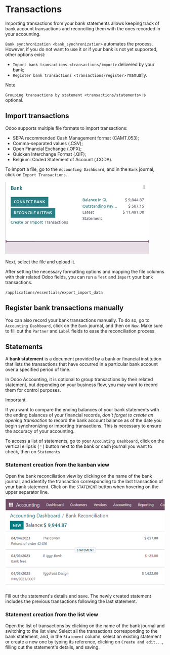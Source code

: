 # Transactions

Importing transactions from your bank statements allows keeping track of
bank account transactions and reconciling them with the ones recorded in
your accounting.

`Bank synchronization <bank_synchronization>` automates the process.
However, if you do not want to use it or if your bank is not yet
supported, other options exist:

- `Import bank transactions <transactions/import>` delivered by your
  bank;
- `Register bank transactions <transactions/register>` manually.

> [!NOTE]
> `Grouping transactions by statement <transactions/statements>` is
> optional.

## Import transactions

Odoo supports multiple file formats to import transactions:

- SEPA recommended Cash Management format (CAMT.053);
- Comma-separated values (.CSV);
- Open Financial Exchange (.OFX);
- Quicken Interchange Format (.QIF);
- Belgium: Coded Statement of Account (.CODA).

To import a file, go to the `Accounting Dashboard`, and in the `Bank`
journal, click on `Import Transactions`.

![Import bank transactions from the bank journal](transactions/import-transactions.png)

Next, select the file and upload it.

After setting the necessary formatting options and mapping the file
columns with their related Odoo fields, you can run a `Test` and
`Import` your bank transactions.

<div class="seealso">

`/applications/essentials/export_import_data`

</div>

## Register bank transactions manually

You can also record your bank transactions manually. To do so, go to
`Accounting
Dashboard`, click on the `Bank` journal, and then on `New`. Make sure to
fill out the `Partner` and `Label` fields to ease the reconciliation
process.

## Statements

A **bank statement** is a document provided by a bank or financial
institution that lists the transactions that have occurred in a
particular bank account over a specified period of time.

In Odoo Accounting, it is optional to group transactions by their
related statement, but depending on your business flow, you may want to
record them for control purposes.

> [!IMPORTANT]
> If you want to compare the ending balances of your bank statements
> with the ending balances of your financial records, *don't forget to
> create an opening transaction* to record the bank account balance as
> of the date you begin synchronizing or importing transactions. This is
> necessary to ensure the accuracy of your accounting.

To access a list of statements, go to your `Accounting Dashboard`, click
on the vertical ellipsis (`⋮`) button next to the bank or cash journal
you want to check, then on `Statements`

### Statement creation from the kanban view

Open the bank reconciliation view by clicking on the name of the bank
journal, and identify the transaction corresponding to the last
transaction of your bank statement. Click on the `STATEMENT` button when
hovering on the upper separator line.

![A "STATEMENT" button is visible when hovering on the line separating two transactions.](transactions/statements-kanban.png)

Fill out the statement's details and save. The newly created statement
includes the previous transactions following the last statement.

### Statement creation from the list view

Open the list of transactions by clicking on the name of the bank
journal and switching to the list view. Select all the transactions
corresponding to the bank statement, and, in the `Statement` column,
select an existing statement or create a new one by typing its
reference, clicking on `Create and edit...`, filling out the statement's
details, and saving.
